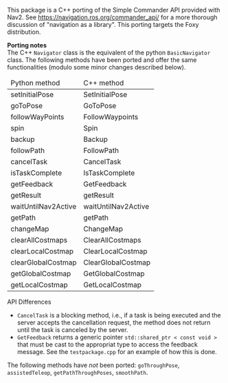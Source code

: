This package is a C++ porting of the Simple Commander API provided with Nav2. See https://navigation.ros.org/commander_api/ for a more thorough discussion of "navigation as a library". This porting targets the Foxy distribution.

<b>Porting notes</b></br>
The C++ <code>Navigator</code> class is the equivalent of the python <code>BasicNavigator</code> class. The following methods have been ported and offer the same functionalities (modulo some minor changes described below). 

<table>
<thead>
<tr>
<td>Python method</td>
<td>C++ method</td>
</tr>
</thead>
<tbody>
<tr>
<td>setInitialPose</td>
<td>SetInitialPose</td>
</tr>
<tr>
<td>goToPose</td>
<td>GoToPose</td>
</tr>
<tr>
<td>followWayPoints</td>
<td>FollowWaypoints</td>
</tr>
<tr>
<td>spin</td>
<td>Spin</td>
</tr>
<tr>
<td>backup</td>
<td>Backup</td>
</tr>
<tr>
<td>followPath</td>
<td>FollowPath</td>
</tr>
<tr>
<td>cancelTask</td>
<td>CancelTask</td>
</tr>
<tr>
<td>isTaskComplete</td>
<td>IsTaskComplete</td>
</tr>
<tr>
<td>getFeedback</td>
<td>GetFeedback</td>
</tr>
<tr>
<td>getResult</td>
<td>getResult</td>
</tr>
<tr>
<td>waitUntilNav2Active</td>
<td>waitUntilNav2Active</td>
</tr>
<tr>
<td>getPath</td>
<td>getPath</td>
</tr>
<tr>
<td>changeMap</td>
<td>ChangeMap</td>
</tr>
<tr>
<td>clearAllCostmaps</td>
<td>ClearAllCostmaps</td>
</tr>
<tr>
<td>clearLocalCostmap</td>
<td>ClearLocalCostmap</td>
</tr>
<tr>
<td>clearGlobalCostmap</td>
<td>ClearGlobalCostmap</td>
</tr>
<tr>
<td>getGlobalCostmap</td>
<td>GetGlobalCostmap</td>
</tr>
<tr>
<td>getLocalCostmap</td>
<td>GetLocalCostmap</td>
</tr>
<tbody>
</table>






API Differences<br>
<ul>
<li> <code>CancelTask</code> is a blocking method, i.e., if a task is being executed and the server accepts the cancellation request, the method does not return until the task is canceled by the server.
<li> <code>GetFeedback</code> returns a generic pointer <code>std::shared_ptr < const void ></code>   that must be cast to the appropriat type to access the feedback message. See the <code>testpackage.cpp</code> for an example of how this is done.
</ul>

The following methods have <i>not</i> been ported: <code>goThroughPose</code>, <code>assistedTeleop</code>, <code>getPathThroughPoses</code>, <code>smoothPath</code>.
